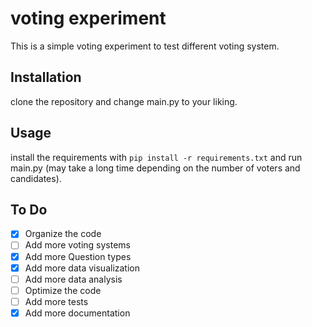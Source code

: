 # voting experiment

This is a simple voting experiment to test different voting system.

## Installation

clone the repository and change main.py to your liking.

## Usage

install the requirements with `pip install -r requirements.txt` and run main.py (may take a long time depending on the number of voters and candidates).

## To Do
- [x] Organize the code
- [ ] Add more voting systems
- [x] Add more Question types
- [x] Add more data visualization
- [ ] Add more data analysis
- [ ] Optimize the code
- [ ] Add more tests
- [x] Add more documentation